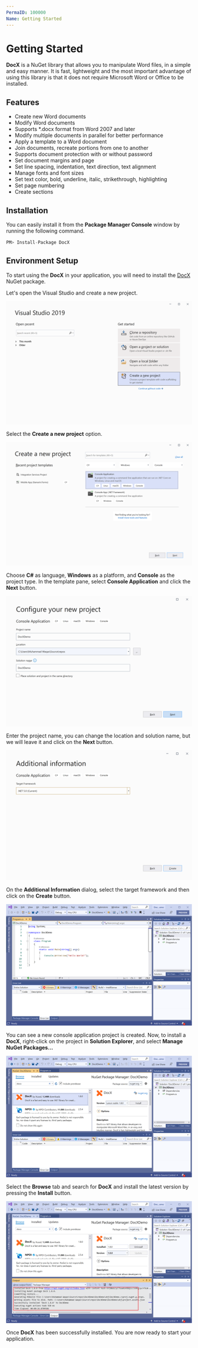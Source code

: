 ```yaml
---
PermaID: 100000
Name: Getting Started
---
```


# Getting Started

**DocX** is a NuGet library that allows you to manipulate Word files, in a simple and easy manner. It is fast, lightweight and the most important advantage of using this library is that it does not require Microsoft Word or Office to be installed.

## Features

 - Create new Word documents
 - Modify Word documents
 - Supports *.docx format from Word 2007 and later
 - Modify multiple documents in parallel for better performance
 - Apply a template to a Word document
 - Join documents, recreate portions from one to another
 - Supports document protection with or without password
 - Set document margins and page 
 - Set line spacing, indentation, text direction, text alignment
 - Manage fonts and font sizes
 - Set text color, bold, underline, italic, strikethrough, highlighting
 - Set page numbering
 - Create sections

## Installation

You can easily install it from the **Package Manager Console** window by running the following command.

```csharp
PM> Install-Package DocX
```

## Environment Setup

To start using the **DocX** in your application, you will need to install the [DocX](https://www.nuget.org/packages/DocX) NuGet package.

Let's open the Visual Studio and create a new project.

<img src="images/setup-1.png" alt="Create a new project">

Select the **Create a new project** option.

<img src="images/setup-2.png" alt="Select Console Application template">

Choose **C#** as language, **Windows** as a platform, and **Console** as the project type. In the template pane, select **Console Application** and click the **Next** button.

<img src="images/setup-3.png" alt="Configure your new project">

Enter the project name, you can change the location and solution name, but we will leave it and click on the **Next** button.  

<img src="images/setup-4.png" alt="Additional Information">

On the **Additional Information** dialog, select the target framework and then click on the **Create** button.  

<img src="images/setup-5.png" alt="Console Application created">

You can see a new console application project is created. Now, to install a **DocX**, right-click on the project in **Solution Explorer**, and select **Manage NuGet Packages...**

<img src="images/setup-6.png" alt="Install DocX">

Select the **Browse** tab and search for **DocX** and install the latest version by pressing the **Install** button. 

<img src="images/setup-7.png" alt="DocX installed successfully">

Once **DocX** has been successfully installed. You are now ready to start your application.
